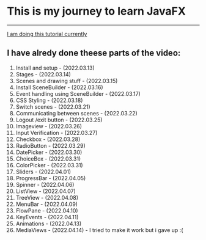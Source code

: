 # This is my journey to learn JavaFX
---
[I am doing this tutorial currently](https://youtu.be/9XJicRt_FaI)

## I have alredy done theese parts of the video:
1. Install and setup - (2022.03.13)
2. Stages - (2022.03.14)
3. Scenes and drawing stuff - (2022.03.15)
4. Install SceneBuilder - (2022.03.16)
5. Event handling using SceneBuilder - (2022.03.17)
6. CSS Styling - (2022.03.18)
7. Switch scenes - (2022.03.21)
8. Communicating between scenes - (2022.03.22)
9. Logout /exit button - (2022.03.25)
10. Imageview - (2022.03.26)
11. Input Verification - (2022.03.27)
12. Checkbox - (2022.03.28)
13. RadioButton - (2022.03.29)
13. DatePicker - (2022.03.30)
14. ChoiceBox - (2022.03.31)
15. ColorPicker - (2022.03.31)
16. Sliders - (2022.04.01)
17. ProgressBar - (2022.04.05)
18. Spinner - (2022.04.06)
19. ListView - (2022.04.07)
20. TreeView - (2022.04.08)
21. MenuBar - (2022.04.09)
22. FlowPane - (2022.04.10)
23. KeyEvents - (2022.04.11)
24. Animations - (2022.04.13)
25. MediaViews - (2022.04.14) - I tried to make it work but i gave up :(